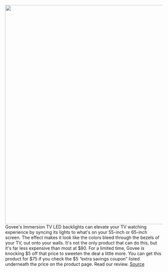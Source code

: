 <img src='https://cdn.vox-cdn.com/thumbor/XyUcub3Tfv_GZBIPXmBiXajuVyk=/0x0:2040x1530/1200x800/filters:focal(857x602:1183x928)/cdn.vox-cdn.com/uploads/chorus_image/image/69666310/verge_IMG_8618_2040pxl.0.jpg' width='700px' /><br/>
Govee's Immersion TV LED backlights can elevate your TV watching experience by syncing its lights to what's on your 55-inch or 65-inch screen. The effect makes it look like the colors bleed through the bezels of your TV, out onto your walls. It's not the only product that can do this, but it's far less expensive than most at $80. For a limited time, Govee is knocking $5 off that price to sweeten the deal a little more. You can get this product for $75 if you check the $5 “extra savings coupon” listed underneath the price on the product page. Read our review.
<a href='https://www.theverge.com/good-deals/2021/8/2/22605596/govee-tv-led-backlight-iphone-11-pro-max-battery-case-amazon-echo-buds-2-deal'> Source <a/>